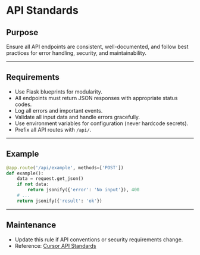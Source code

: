# API Standards

## Purpose
Ensure all API endpoints are consistent, well-documented, and follow best practices for error handling, security, and maintainability.

---

## Requirements
- Use Flask blueprints for modularity.
- All endpoints must return JSON responses with appropriate status codes.
- Log all errors and important events.
- Validate all input data and handle errors gracefully.
- Use environment variables for configuration (never hardcode secrets).
- Prefix all API routes with `/api/`.

---

## Example
```python
@app.route('/api/example', methods=['POST'])
def example():
    data = request.get_json()
    if not data:
        return jsonify({'error': 'No input'}), 400
    # ...
    return jsonify({'result': 'ok'})
```

---

## Maintenance
- Update this rule if API conventions or security requirements change.
- Reference: [Cursor API Standards](https://docs.cursor.so/rules/api) 